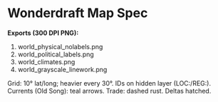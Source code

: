 # Wonderdraft Map Spec

**Exports (300 DPI PNG):**
1) world_physical_nolabels.png
2) world_political_labels.png
3) world_climates.png
4) world_grayscale_linework.png

Grid: 10° lat/long; heavier every 30°.
IDs on hidden layer (LOC:/REG:).
Currents (Old Song): teal arrows. Trade: dashed rust. Deltas hatched.

